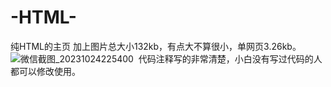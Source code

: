 # -HTML-
纯HTML的主页
加上图片总大小132kb，有点大不算很小，单网页3.26kb。
![微信截图_20231024225400](https://github.com/907609732/-HTML-/assets/109679346/d42070a1-f9c1-42f8-a1b7-b0bfcd671ff8) 
代码注释写的非常清楚，小白没有写过代码的人都可以修改使用。
